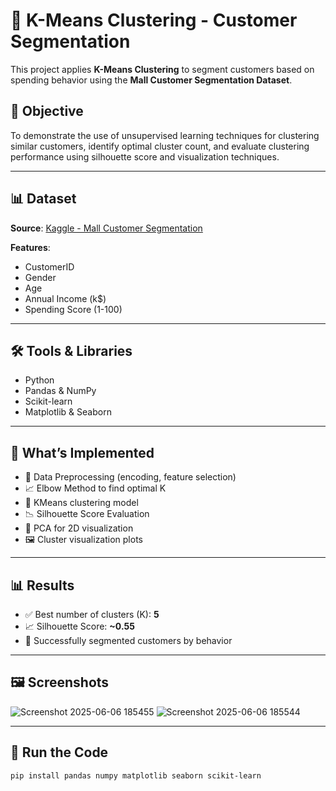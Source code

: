 # 🧠 K-Means Clustering - Customer Segmentation

This project applies **K-Means Clustering** to segment customers based on spending behavior using the **Mall Customer Segmentation Dataset**.

## 📌 Objective

To demonstrate the use of unsupervised learning techniques for clustering similar customers, identify optimal cluster count, and evaluate clustering performance using silhouette score and visualization techniques.

---

## 📊 Dataset

**Source**: [Kaggle - Mall Customer Segmentation](https://www.kaggle.com/datasets/vjchoudhary7/customer-segmentation-tutorial-in-python)

**Features**:
- CustomerID
- Gender
- Age
- Annual Income (k$)
- Spending Score (1-100)

---

## 🛠️ Tools & Libraries

- Python
- Pandas & NumPy
- Scikit-learn
- Matplotlib & Seaborn

---

## 🚀 What’s Implemented

- 📌 Data Preprocessing (encoding, feature selection)
- 📈 Elbow Method to find optimal K
- 🔢 KMeans clustering model
- 📉 Silhouette Score Evaluation
- 🧩 PCA for 2D visualization
- 🖼️ Cluster visualization plots

---

## 📊 Results

- ✅ Best number of clusters (K): **5**
- 📈 Silhouette Score: **~0.55**
- 🎯 Successfully segmented customers by behavior

---

## 🖼️ Screenshots

![Screenshot 2025-06-06 185455](https://github.com/user-attachments/assets/267f3f88-9834-4e4d-b381-e7a1fab267a2)
![Screenshot 2025-06-06 185544](https://github.com/user-attachments/assets/f6d53a1b-7354-47ed-aea5-eeb0a6c0c8de)



---

## 📂 Run the Code

```bash
pip install pandas numpy matplotlib seaborn scikit-learn
